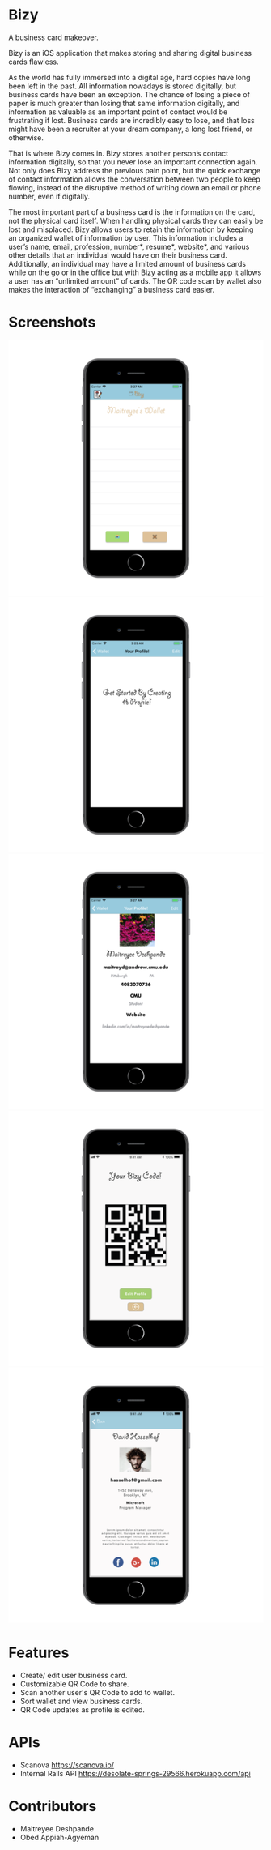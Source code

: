 # Bizy
A business card makeover.

Bizy is an iOS application that makes storing and sharing digital business cards flawless.

As the world has fully immersed into a digital age, hard copies have long been left in the past. All information nowadays is stored digitally, but business cards have been an exception. The chance of losing a piece of paper is much greater than losing that same information digitally, and information as valuable as an important point of contact would be frustrating if lost. Business cards are incredibly easy to lose, and that loss might have been a recruiter at your dream company, a long lost friend, or otherwise. 

That is where Bizy comes in. Bizy stores another person’s contact information digitally, so that you never lose an important connection again. Not only does Bizy address the previous pain point, but the quick exchange of contact information allows the conversation between two people to keep flowing, instead of the disruptive method of writing down an email or phone number, even if digitally. 

The most important part of a business card is the information on the card, not the physical card itself. When handling physical cards they can easily be lost and misplaced. Bizy allows users to retain the information by keeping an organized wallet of information by user. This information includes a user’s name, email, profession, number*, resume*, website*, and various other details that an individual would have on their business card. Additionally, an individual may have a limited amount of business cards while on the go or in the office but with Bizy acting as a mobile app it allows a user has an “unlimited amount” of cards. The QR code scan by wallet also makes the interaction of “exchanging” a business card easier.

# Screenshots 

![Screenshot 1](/screenshots/s1.png?raw=true)
![Screenshot 2](/screenshots/s2.png?raw=true)
![Screenshot 3](/screenshots/s3.png?raw=true)
![Screenshot 4](/screenshots/s4.png?raw=true)
![Screenshot 5](/screenshots/s5.png?raw=true)



# Features
* Create/ edit user business card.
* Customizable QR Code to share.
* Scan another user's QR Code to add to wallet. 
* Sort wallet and view business cards. 
* QR Code updates as profile is edited. 

# APIs 
* Scanova https://scanova.io/
* Internal Rails API https://desolate-springs-29566.herokuapp.com/api

# Contributors 
* Maitreyee Deshpande 
* Obed Appiah-Agyeman 


